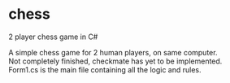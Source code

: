 # chess
2 player chess game in C#  
  
A simple chess game for 2 human players, on same computer.  
Not completely finished, checkmate has yet to be implemented.  
Form1.cs is the main file containing all the logic and rules.
